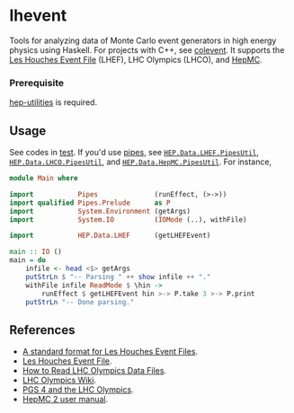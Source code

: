 # lhevent

Tools for analyzing data of Monte Carlo event generators in high energy physics using Haskell. For projects with C++, see [colevent](https://github.com/cbpark/colevent). It supports the [Les Houches Event File](http://home.thep.lu.se/~leif/LHEF/) (LHEF), LHC Olympics (LHCO), and [HepMC](http://hepmc.web.cern.ch/hepmc/).

### Prerequisite

[hep-utilities](https://github.com/cbpark/hep-utilities) is required.

## Usage

See codes in [test](test). If you'd use [pipes](http://hackage.haskell.org/package/pipes), see [`HEP.Data.LHEF.PipesUtil`](src/HEP/Data/LHEF/PipesUtil.hs), [`HEP.Data.LHCO.PipesUtil`](src/HEP/Data/LHCO/PipesUtil.hs), and [`HEP.Data.HepMC.PipesUtil`](src/HEP/Data/HepMC/PipesUtil.hs). For instance,

``` haskell
module Main where

import           Pipes              (runEffect, (>->))
import qualified Pipes.Prelude      as P
import           System.Environment (getArgs)
import           System.IO          (IOMode (..), withFile)

import           HEP.Data.LHEF      (getLHEFEvent)

main :: IO ()
main = do
    infile <- head <$> getArgs
    putStrLn $ "-- Parsing " ++ show infile ++ "."
    withFile infile ReadMode $ \hin ->
        runEffect $ getLHEFEvent hin >-> P.take 3 >-> P.print
    putStrLn "-- Done parsing."

```

## References

- [A standard format for Les Houches Event Files](http://arxiv.org/abs/hep-ph/0609017).
- [Les Houches Event File](http://home.thep.lu.se/~leif/LHEF/).
- [How to Read LHC Olympics Data Files](http://madgraph.phys.ucl.ac.be/Manual/lhco.html).
- [LHC Olympics Wiki](http://www.jthaler.net/olympicswiki/doku.php).
- [PGS 4 and the LHC Olympics](http://online.kitp.ucsb.edu/online/lhco_c06/conway/).
- [HepMC 2 user manual](http://hepmc.web.cern.ch/hepmc/releases/HepMC2_user_manual.pdf).
